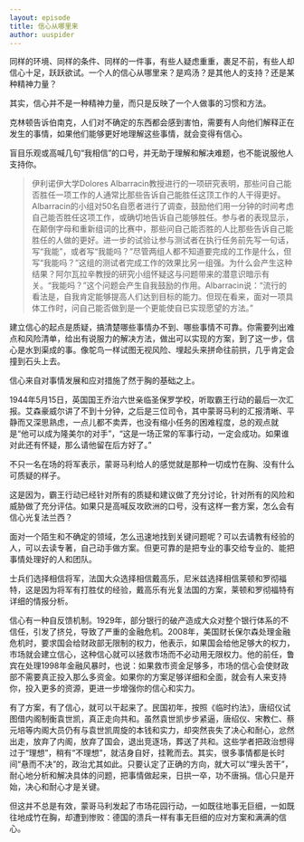 ```yaml
---
layout: episode
title: 信心从哪里来
author: uuspider
---
```

同样的环境、同样的条件、同样的一件事，有些人疑虑重重，裹足不前，有些人却信心十足，跃跃欲试。一个人的信心从哪里来？是鸡汤？是其他人的支持？还是某种精神力量？

其实，信心并不是一种精神力量，而只是反映了一个人做事的习惯和方法。

克林顿告诉伯南克，人们对不确定的东西都会感到害怕，需要有人向他们解释正在发生的事情，如果他们能够更好地理解这些事情，就会变得有信心。

盲目乐观或高喊几句“我相信”的口号，并无助于理解和解决难题，也不能说服他人支持你。

> 伊利诺伊大学Dolores Albarracin教授进行的一项研究表明，那些问自己能否胜任一项工作的人通常比那些告诉自己能胜任这顶工作的人干得更好。Albarracin的小组对50名自愿者进行了调查，鼓励他们用一分钟的时间考虑自己能否胜任这项工作，或确切地告诉自己能够胜任。参与者的表现显示，在颠倒字母和重新组词的比赛中，那些问自己能否胜的人比那些告诉自己能胜任的人做的更好。进一步的试验让参与测试者在执行任务前先写一句话，写“我能”，或者写“我能吗？”尽管两组人都不知道要完成的工作是什么，但写“我能吗？”这组的测试者完成工作的效果比另一组强。为什么会产生这种结果？阿尔瓦拉辛教授的研究小组怀疑这与问题带来的潜意识暗示有关。“我能吗？”这个问题会产生自我鼓励的作用。Albarracin说：“流行的看法是，自我肯定能够提高人们达到目标的能力。但现在看来，面对一项具体工作时，问自己能否做到是一个更能使自已实现愿望的方法。”

建立信心的起点是质疑，搞清楚哪些事情办不到、哪些事情不可靠。你需要列出难点和风险清单，给出有说服力的解决方法，做出可以实现的方案，到了这一步，信心是水到渠成的事。像鸵鸟一样试图无视风险、埋起头来拼命往前拱，几乎肯定会撞到石头上去。

信心来自对事情发展和应对措施了然于胸的基础之上。

1944年5月15日，英国国王乔治六世亲临圣保罗学校，听取霸王行动的最后一次汇报。艾森豪威尔讲了不到十分钟，之后是三位司令，其中蒙哥马利的汇报清晰、平静而又深思熟虑，一点儿都不卖弄，也没有缩小任务的困难程度，总的观点就是“他可以成为隆美尔的对手”，“这是一场正常的军事行动，一定会成功。如果谁对此还有怀疑，那么请他留在后方好了。”

不只一名在场的将军表示，蒙哥马利给人的感觉就是那种一切成竹在胸、没有什么可质疑的样子。

这是因为，霸王行动已经针对所有的质疑和建议做了充分讨论，针对所有的风险和威胁做了充分评估。如果只是高喊反攻欧洲的口号，没有这样一套方案，怎么会有信心光复法兰西？

面对一个陌生和不确定的领域，怎么迅速地找到关键问题呢？可以去请教有经验的人，可以去读专著，自己动手做方案。但更可靠的是把专业的事交给专业的、能把事情处理好的人和团队。

士兵们选择相信将军，法国大众选择相信戴高乐，尼米兹选择相信莱顿和罗彻福特，这是因为将军有打胜仗的经验，戴高乐有光复法国的方案，莱顿和罗彻福特有详细的情报分析。

信心有一种自反馈机制。1929年，部分银行的破产造成大众对整个银行体系的不信任，引发了挤兑，导致了严重的金融危机。2008年，美国财长保尔森处理金融危机时，要求国会给财政部无限制的权力，他表示，如果国会给他足够大的权力，市场就会建立信心，这种信心就可以拯救市场而不必动用无限权力。他的前任，鲁宾在处理1998年金融风暴时，也说：如果救市资金足够多，市场的信心会使财政部不需要真正投入那么多资金。如果你的方案足够详细和全面，就会有人来支持你，投入更多的资源，更进一步增强你的信心和实力。

有了方案，有了信心，就可以干起来了。民国初年，按照《临时约法》，唐绍仪试图借内阁制衡袁世凯，真正走向共和。虽然袁世凯步步紧逼，唐绍仪、宋教仁、蔡元培等内阁大员仍有与袁世凯周旋的本钱和实力，却突然丧失了决心和耐心，忿然出走，放弃了内阁，放弃了国会，退出竞逐场，葬送了共和。这些学者把政治想得过于“理想”，稍有“不理想”，就洁身自好，挂靴而去。其实，很多事情都是长时间“悬而不决”的，政治尤其如此。只要认定了正确的方向，就大可以“埋头苦干”，耐心地分析和解决具体的问题，把事情做起来，日拱一卒，功不唐捐。信心只是开始，决心和耐心才是关键。

但这并不总是有效，蒙哥马利发起了市场花园行动，一如既往地事无巨细，一如既往地成竹在胸，却遭到惨败：德国的溃兵一样有事无巨细的应对方案和满满的信心。
